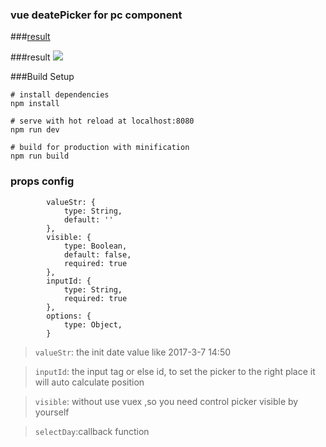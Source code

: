 ### vue deatePicker for pc component

###[result](http://k186studio.com/demos/vue/pcPicker/)

###result
![](http://omhgkqaq2.bkt.clouddn.com/datepicker.gif)

###Build Setup
```$xslt
# install dependencies
npm install

# serve with hot reload at localhost:8080
npm run dev

# build for production with minification
npm run build
```
### props config
```$xslt
        valueStr: {
            type: String,
            default: ''
        },
        visible: {
            type: Boolean,
            default: false,
            required: true
        },
        inputId: {
            type: String,
            required: true
        },
        options: {
            type: Object,
        }
```

>`valueStr`: the init date value like 2017-3-7 14:50


>`inputId`: the input tag or else id, to set the picker to the right place it will auto calculate position

>`visible`: without use vuex ,so you need control picker visible by yourself

>`selectDay`:callback function

